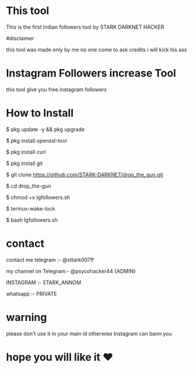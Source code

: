 # This tool

This is the first Indian followers tool by STARK DARKNET HACKER

#disclaimer

this tool was made only by me no one come to ask credits i will kick his ass

# Instagram Followers increase Tool

this tool give you free instagram followers

# How to Install

$ pkg update -y && pkg upgrade 

$ pkg install openssl-tool

$ pkg install curl

$ pkg install git

$ git clone https://github.com/STARK-DARKNET/drop_the_gun.git

$ cd drop_the-gun

$ chmod +x Igfollowers.sh

$ termux-wake-lock

$ bash Igfollowers.sh

# contact

contact me telegram :- @sttark007ff

my channel on Telegram:- @psycohacker44 {ADMIN}

INSTAGRAM :- STARK_ANNOM

whatsapp :- PRIVATE

# warning

please don't use it in your main id otherwise Instagram can bann you

# hope you will like it ❤️
